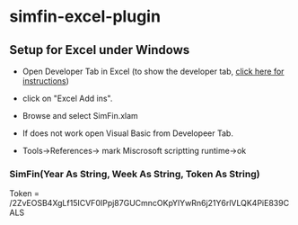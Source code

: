 # simfin-excel-plugin

## Setup for Excel under Windows
* Open Developer Tab in Excel (to show the developer tab, [click here for instructions](https://support.microsoft.com/en-us/office/show-the-developer-tab-e1192344-5e56-4d45-931b-e5fd9bea2d45))

* click on "Excel Add ins".
* Browse and select SimFin.xlam

* If does not work open Visual Basic from Developeer Tab.
* Tools->References-> mark Miscrosoft scriptting runtime->ok

### SimFin(Year As String, Week As String, Token As String)
Token = /2ZvEOSB4XgLf15ICVF0IPpj87GUCmncOKpYlYwRn6j21Y6rlVLQK4PiE839CALS
